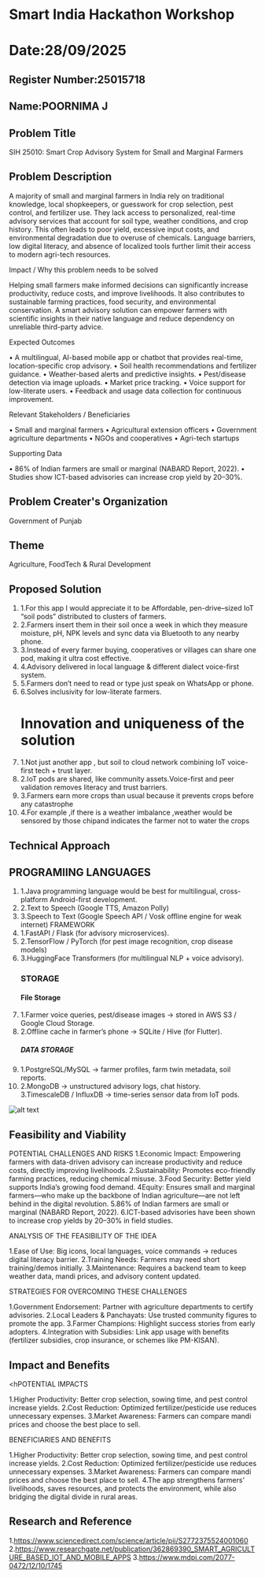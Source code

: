 # Smart India Hackathon Workshop
# Date:28/09/2025
## Register Number:25015718
## Name:POORNIMA J
## Problem Title
SIH 25010: Smart Crop Advisory System for Small and Marginal Farmers
## Problem Description
A majority of small and marginal farmers in India rely on traditional knowledge, local shopkeepers, or guesswork for crop selection, pest control, and fertilizer use. They lack access to personalized, real-time advisory services that account for soil type, weather conditions, and crop history. This often leads to poor yield, excessive input costs, and environmental degradation due to overuse of chemicals. Language barriers, low digital literacy, and absence of localized tools further limit their access to modern agri-tech resources.

Impact / Why this problem needs to be solved

Helping small farmers make informed decisions can significantly increase productivity, reduce costs, and improve livelihoods. It also contributes to sustainable farming practices, food security, and environmental conservation. A smart advisory solution can empower farmers with scientific insights in their native language and reduce dependency on unreliable third-party advice.

Expected Outcomes

• A multilingual, AI-based mobile app or chatbot that provides real-time, location-specific crop advisory.
• Soil health recommendations and fertilizer guidance.
• Weather-based alerts and predictive insights.
• Pest/disease detection via image uploads.
• Market price tracking.
• Voice support for low-literate users.
• Feedback and usage data collection for continuous improvement.

Relevant Stakeholders / Beneficiaries

• Small and marginal farmers
• Agricultural extension officers
• Government agriculture departments
• NGOs and cooperatives
• Agri-tech startups

Supporting Data

• 86% of Indian farmers are small or marginal (NABARD Report, 2022).
• Studies show ICT-based advisories can increase crop yield by 20–30%.

## Problem Creater's Organization
Government of Punjab

## Theme
Agriculture, FoodTech & Rural Development

## Proposed Solution
<ol> <li>1.For this app I would appreciate it to be Affordable, pen-drive–sized IoT “soil pods” distributed to clusters of farmers.</li>
<li>2.Farmers insert them in their soil once a week in which they measure moisture, pH, NPK levels and   sync data via Bluetooth to any nearby phone.</li>
<li>3.Instead of every farmer buying, cooperatives or villages can share one pod, making it ultra cost effective.</li>
<li>4.Advisory delivered in local language & different dialect voice-first system.
<li>5.Farmers don’t need to read or type just speak on WhatsApp or phone.
<li>6.Solves inclusivity for low-literate farmers.
<h1>Innovation and uniqueness of the solution</h1>
<li>1.Not just another app , but soil to cloud network combining IoT  voice-first tech + trust layer.</li>
<li>2.IoT pods are shared, like community assets.Voice-first and peer validation removes literacy and trust barriers.</li>
<li>3.Farmers earn more crops than usual because it prevents crops before any catastrophe</li>
<li>4.For example ,if there is a weather imbalance ,weather would be sensored by those chipand indicates the farmer not to water the crops</li></ol>

## Technical Approach
<h2>PROGRAMIING LANGUAGES</h2>
<ol><li>1.Java  programming language would be best for multilingual, cross-platform Android-first development.</li>
<li>2.Text to Speech (Google TTS, Amazon Polly)
<li>3.Speech to Text (Google Speech API / Vosk offline engine for weak internet)
FRAMEWORK
<li>1.FastAPI / Flask (for advisory microservices).</li>
<li>2.TensorFlow / PyTorch (for pest image recognition, crop disease models)</li>
<li>3.HuggingFace Transformers (for multilingual NLP + voice advisory).</li>
<h3>STORAGE</h3>
<h4>File Storage</h4>
<li>1.Farmer voice queries, pest/disease images → stored in AWS S3 / Google Cloud Storage.
<li>2.Offline cache in farmer’s phone → SQLite / Hive (for Flutter).</li>
<h5>DATA STORAGE</h5>
<li>1.PostgreSQL/MySQL → farmer profiles, farm twin metadata, soil reports.</li>
<li>2.MongoDB → unstructured advisory logs, chat history.</li>
3.TimescaleDB / InfluxDB → time-series sensor data from IoT pods.</li></ol>

![alt text](<uzhavan app.png>)

## Feasibility and Viability
POTENTIAL CHALLENGES AND RISKS
1.Economic Impact: Empowering farmers with data-driven advisory can increase productivity and reduce costs, directly improving livelihoods.
2.Sustainability: Promotes eco-friendly farming practices, reducing chemical misuse.
3.Food Security: Better yield supports India’s growing food demand.
4Equity: Ensures small and marginal farmers—who make up the backbone of Indian agriculture—are not left behind in the digital revolution.
5.86% of Indian farmers are small or marginal (NABARD Report, 2022).
6.ICT-based advisories have been shown to increase crop yields by 20–30% in field studies.

ANALYSIS OF THE FEASIBILITY OF THE IDEA

1.Ease of Use: Big icons, local languages, voice commands → reduces digital literacy barrier.
2.Training Needs: Farmers may need short training/demos initially.
3.Maintenance: Requires a backend team to keep weather data, mandi prices, and advisory content updated.

STRATEGIES FOR OVERCOMING THESE CHALLENGES

1.Government Endorsement: Partner with agriculture departments to certify advisories.
2.Local Leaders & Panchayats: Use trusted community figures to promote the app.
3.Farmer Champions: Highlight success stories from early adopters.
4.Integration with Subsidies: Link app usage with benefits (fertilizer subsidies, crop insurance, or schemes like PM-KISAN).


## Impact and Benefits

<hPOTENTIAL IMPACTS

1.Higher Productivity: Better crop selection, sowing time, and pest control increase yields.
2.Cost Reduction: Optimized fertilizer/pesticide use reduces unnecessary expenses.
3.Market Awareness: Farmers can compare mandi prices and choose the best place to sell.

BENEFICIARIES AND BENEFITS

1.Higher Productivity: Better crop selection, sowing time, and pest control increase yields.
2.Cost Reduction: Optimized fertilizer/pesticide use reduces unnecessary expenses.
3.Market Awareness: Farmers can compare mandi prices and choose the best place to sell.
4.The app strengthens farmers’ livelihoods, saves resources, and protects the environment, while also bridging the digital divide in rural areas.


## Research and Reference
1.https://www.sciencedirect.com/science/article/pii/S2772375524001060
2.https://www.researchgate.net/publication/362869390_SMART_AGRICULTURE_BASED_IOT_AND_MOBILE_APPS
3.https://www.mdpi.com/2077-0472/12/10/1745




